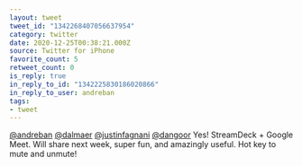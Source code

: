 ```yaml
---
layout: tweet
tweet_id: "1342268407056637954"
category: twitter
date: 2020-12-25T00:38:21.000Z
source: Twitter for iPhone
favorite_count: 5
retweet_count: 0
is_reply: true
in_reply_to_id: "1342225830186020866"
in_reply_to_user: andreban
tags:
- tweet
---
```


[@andreban](https://twitter.com/@andreban) [@dalmaer](https://twitter.com/@dalmaer) [@justinfagnani](https://twitter.com/@justinfagnani) [@dangoor](https://twitter.com/@dangoor) Yes! StreamDeck + Google Meet. Will share next week, super fun, and amazingly useful. Hot key to mute and unmute!
